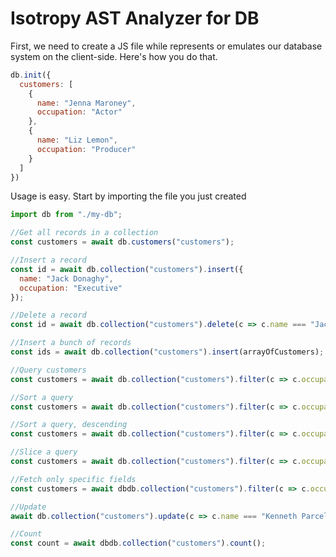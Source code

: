 Isotropy AST Analyzer for DB
============================

First, we need to create a JS file while represents or emulates our database system on the client-side.
Here's how you do that.

```javascript
db.init({
  customers: [
    {      
      name: "Jenna Maroney",
      occupation: "Actor"
    },
    {
      name: "Liz Lemon",
      occupation: "Producer"
    }
  ]
})
```

Usage is easy. Start by importing the file you just created

```javascript
import db from "./my-db";

//Get all records in a collection
const customers = await db.customers("customers");

//Insert a record
const id = await db.collection("customers").insert({
  name: "Jack Donaghy",
  occupation: "Executive"
});

//Delete a record
const id = await db.collection("customers").delete(c => c.name === "Jack Donaghy")

//Insert a bunch of records
const ids = await db.collection("customers").insert(arrayOfCustomers);

//Query customers
const customers = await db.collection("customers").filter(c => c.occupation === "Actor")

//Sort a query
const customers = await db.collection("customers").filter(c => c.occupation === "Actor").sort("name")

//Sort a query, descending
const customers = await db.collection("customers").filter(c => c.occupation === "Actor").sortDescending("name")

//Slice a query
const customers = await db.collection("customers").filter(c => c.occupation === "Actor").slice(1, 10)

//Fetch only specific fields
const customers = await dbdb.collection("customers").filter(c => c.occupation === "Actor").map(c => ({ name: c.name }))

//Update
await db.collection("customers").update(c => c.name === "Kenneth Parcell", { occupation: "Page" })

//Count
const count = await dbdb.collection("customers").count();
```

